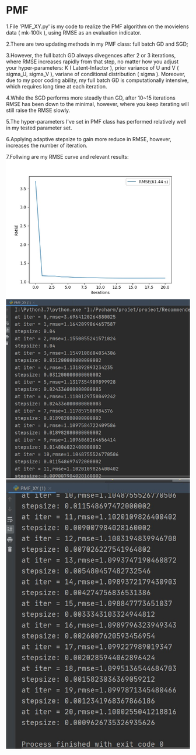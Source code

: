 # PMF
1.File 'PMF_XY.py' is my code to realize the PMF algorithm on the movielens data ( mk-100k ), using RMSE as an evaluation indicator.

2.There are two updating methods in my PMF class: full batch GD and SGD; 

3.However, the full batch GD always divegences after 2 or 3 iterations, where RMSE increases rapidly from that step, no matter how you adjust your hyper-parameters: K ( Latent-Infactor ), prior variance of U and V ( sigma_U, sigma_V ), variane of conditional distribution ( sigma ). Moreover, due to my poor coding ability, my full batch GD is computationally intensive, which requires long time at each iteration. 

4.While the SGD performs more steadly than GD, after 10~15 iterations RMSE has been down to the minimal, however, where you keep iterating will still raise the RMSE slowly.

5.The hyper-parameters I've set in PMF class has performed relatively well in my tested parameter set.

6.Applying adaptive stepsize to gain more reduce in RMSE, however, increases the number of iteration.

7.Follwing are my RMSE curve and relevant results:
![image](https://github.com/20XYSong/PMF/blob/main/Image/PMF_RMSE.jpeg)
![image](https://github.com/20XYSong/PMF/blob/main/Image/PMF_results1.jpg)
![image](https://github.com/20XYSong/PMF/blob/main/Image/PMF_results2.jpg)
